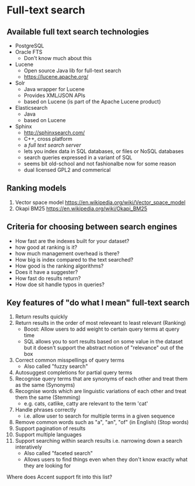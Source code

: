 # Full-text search

## Available full text search technologies

* PostgreSQL
* Oracle FTS
    * Don't know much about this
* Lucene
    * Open source Java lib for full-text search
    * https://lucene.apache.org/
* Solr
    * Java wrapper for Lucene
    * Provides XML/JSON APIs
    * based on Lucene (is part of the Apache Lucene product)
* Elasticsearch
    * Java
    * based on Lucene
* Sphinx
  * http://sphinxsearch.com/
  * C++, cross platform
  * a _full text search server_
  * lets you index data in SQL databases, or files or NoSQL databases
  * search queries expressed in a variant of SQL
  * seems bit old-school and not fashionalbe now for some reason
  * dual licensed GPL2 and commerical

## Ranking models

1. Vector space model https://en.wikipedia.org/wiki/Vector_space_model
1. Okapi BM25 https://en.wikipedia.org/wiki/Okapi_BM25

## Criteria for choosing between search engines

* How fast are the indexes built for your dataset?
* how good at ranking is it?
* how much management overhead is there?
* How big is index compared to the text searched?
* How good is the ranking algorithms?
* Does it have a suggester?
* How fast do results return?
* How doe sit handle typos in queries?

## Key features of "do what I mean" full-text search

1. Return results quickly
2. Return results in the order of most releveant to least relevant (Ranking)
    * Boost: Allow users to add weight to certain query terms at query time
    * SQL allows you to sort results based on some value in the dataset but it doesn't support the abstract notion of "relevance" out of the box
3. Correct common misspellings of query terms
    * Also called "fuzzy search"
4. Autosuggest completions for partial query terms
5. Recognise query terms that are synonyms of each other and treat them as the same (Synonyms)
6. Recognise words which are linguistic variations of each other and treat them the same (Stemming)
    * e.g. cats, catlike, catty are relevant to the term 'cat'
7. Handle phrases correctly
    * i.e. allow user to search for multiple terms in a given sequence
8. Remove common words such as "a", "an", "of" (in English) (Stop words)
9. Support pagination of results
10. Support multiple languages
11. Support searching within search results i.e. narrowing down a search interatively
    * Also called "faceted search"
    * Allows users to find things even when they don't know exactly what they are looking for


Where does Accent support fit into this list?



